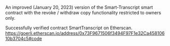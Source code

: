 An improved (January 20, 2023) version of the Smart-Transcript smart contract with the revoke / withdraw copy functionality restricted to owners only.

Successfully verified contract SmartTranscript on Etherscan.
https://goerli.etherscan.io/address/0x73F9671506f3494F97F1e32Ca45810610b3704c5#code
